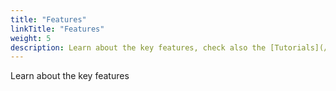 ```yaml
---
title: "Features"
linkTitle: "Features"
weight: 5
description: Learn about the key features, check also the [Tutorials](/tutorial) section for more advanced usage
---
```


Learn about the key features

